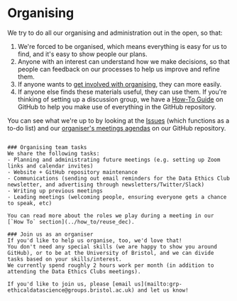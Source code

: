 # Organising

[//]: # (TODO: Add link to DEC paper when written)

We try to do all our organising and administration out in the open, so that:
1. We're forced to be organised, which means everything is easy for us to find, and it's easy to show people our plans.
2. Anyone with an interest can understand how we make decisions, so that people can feedback on our processes to help us improve and refine them.
3. If anyone wants to [get involved with organising](#get-involved), they can more easily.
4. If anyone else finds these materials useful, they can use them. If you're thinking of setting up a discussion group, we have a [How-To Guide](https://github.com/very-good-science/data-ethics-club/tree/main/how-to-guide#how-to-reuse-the-data-ethics-club-repository) on GitHub to help you make use of everything in the GitHub repository.

You can see what we're up to by looking at the [Issues](https://github.com/very-good-science/data-ethics-club/issues) (which functions as a to-do list) and our [organiser's meetings agendas](https://github.com/very-good-science/data-ethics-club/tree/main/agendas) on our GitHub repository.
 

```

### Organising team tasks
We share the following tasks:
- Planning and administrating future meetings (e.g. setting up Zoom links and calendar invites)
- Website + GitHub repository maintenance 
- Communications (sending out email reminders for the Data Ethics Club newsletter, and advertising through newsletters/Twitter/Slack)
- Writing up previous meetings
- Leading meetings (welcoming people, ensuring everyone gets a chance to speak, etc)

You can read more about the roles we play during a meeting in our [`How To` section](../how_to/reuse_dec). 

### Join us as an organiser
If you'd like to help us organise, too, we'd love that! 
You don't need any special skills (we are happy to show you around GitHub), or to be at the University of Bristol, and we can divide tasks based on your skills/interest.
We currently spend roughly 2 hours work per month (in addition to attending the Data Ethics Clubs meetings).
 
If you'd like to join us, please [email us](mailto:grp-ethicaldatascience@groups.bristol.ac.uk) and let us know!